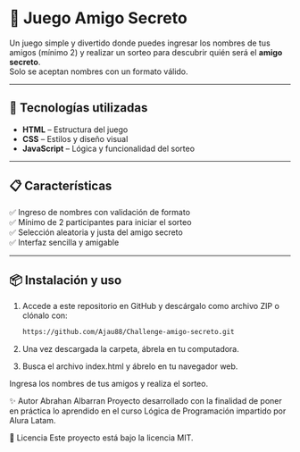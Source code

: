 # 🎁 Juego Amigo Secreto

Un juego simple y divertido donde puedes ingresar los nombres de tus amigos (mínimo 2) y realizar un sorteo para descubrir quién será el **amigo secreto**.  
Solo se aceptan nombres con un formato válido.

---

## 🚀 Tecnologías utilizadas
- **HTML** – Estructura del juego  
- **CSS** – Estilos y diseño visual  
- **JavaScript** – Lógica y funcionalidad del sorteo  

---

## 📋 Características
✅ Ingreso de nombres con validación de formato  
✅ Mínimo de 2 participantes para iniciar el sorteo  
✅ Selección aleatoria y justa del amigo secreto  
✅ Interfaz sencilla y amigable  

---




## 📦 Instalación y uso
1. Accede a este repositorio en GitHub y descárgalo como archivo ZIP o clónalo con:  
   ```bash
   https://github.com/Ajau88/Challenge-amigo-secreto.git

2. Una vez descargada la carpeta, ábrela en tu computadora.

3. Busca el archivo index.html y ábrelo en tu navegador web.

Ingresa los nombres de tus amigos y realiza el sorteo.




✨ Autor
Abrahan Albarran
Proyecto desarrollado con la finalidad de poner en práctica lo aprendido en el curso Lógica de Programación impartido por Alura Latam.

📄 Licencia
Este proyecto está bajo la licencia MIT.
